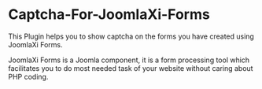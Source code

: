 Captcha-For-JoomlaXi-Forms
==========================

This Plugin helps you to show captcha on the forms you have created using JoomlaXi Forms.

JoomlaXi Forms is a Joomla component, it is a form processing tool which facilitates you to do most needed task of your website without caring about PHP coding.


